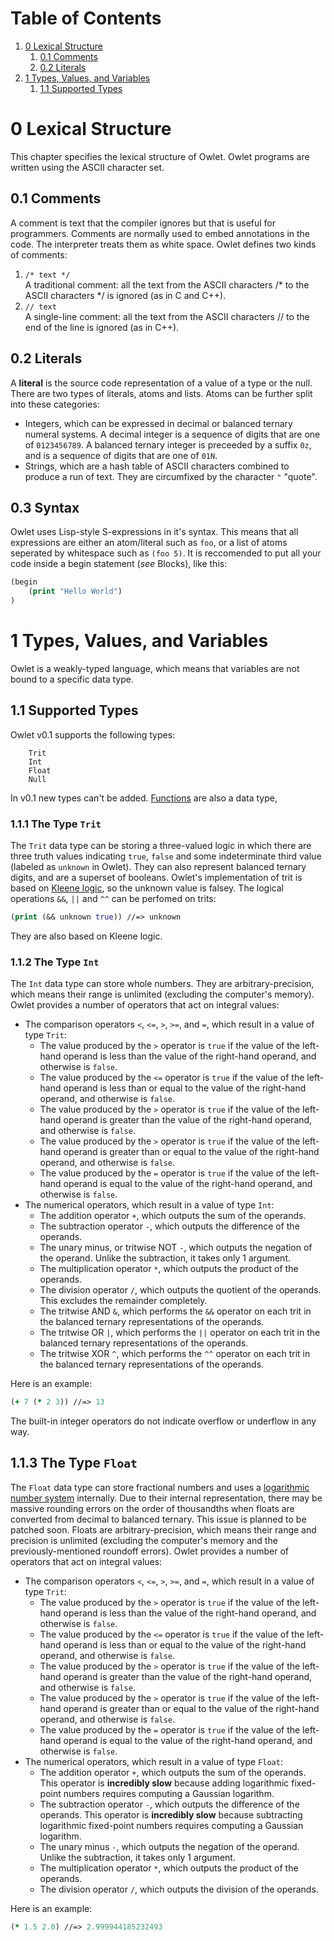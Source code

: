 # Table of Contents
1. [0 Lexical Structure](#0-lexical-structure)
    1. [0.1 Comments](#01-comments)
    1. [0.2 Literals](#02-literals)
1. [1 Types, Values, and Variables](#1-types-values-and-variables)
    1. [1.1 Supported Types](#11-supported-types)
# 0 Lexical Structure
This chapter specifies the lexical structure of Owlet. Owlet programs are written using the ASCII character set. 
## 0.1 Comments
A comment is text that the compiler ignores but that is useful for programmers. Comments are normally used to embed annotations in the code. The interpreter treats them as white space. Owlet defines two kinds of comments:
1. `/* text */ `<br />A traditional comment: all the text from the ASCII characters /* to the ASCII characters */ is ignored (as in C and C++).
2. `// text`<br />A single-line comment: all the text from the ASCII characters // to the end of the line is ignored (as in C++).

## 0.2 Literals
A **literal** is the source code representation of a value of a type or the null. There are two types of literals, atoms and lists. Atoms can be further split into these categories:
* Integers, which can be expressed in decimal or balanced ternary numeral systems. A decimal integer is a sequence of digits that are one of `0123456789`. A balanced ternary integer is preceeded by a suffix `0z`, and is a sequence of digits that are one of `01N`.
* Strings, which are a hash table of ASCII characters combined to produce a run of text. They are circumfixed by the character `"` "quote".

## 0.3 Syntax
Owlet uses Lisp-style S-expressions in it's syntax. This means that all expressions are either an atom/literal such as `foo`, or a list of atoms seperated by whitespace such as `(foo 5)`. It is reccomended to put all your code inside a begin statement (*see* Blocks), like this:
```clojure
(begin
    (print "Hello World")
)
```
# 1 Types, Values, and Variables
Owlet is a weakly-typed language, which means that variables are not bound to a specific data type. 

## 1.1 Supported Types
Owlet v0.1 supports the following types:
```
    Trit
    Int
    Float
    Null
```

In v0.1 new types can't be added. [Functions](#2-functions-and-functional-programming) are also a data type, 

### 1.1.1 The Type `Trit`
The `Trit` data type can be storing a three-valued logic in which there are three truth values indicating `true`, `false` and some indeterminate third value (labeled as `unknown` in Owlet). They can also represent balanced ternary digits, and are a superset of booleans. Owlet's implementation of trit is based on [Kleene logic](https://en.wikipedia.org/wiki/Three-valued_logic#Kleene_and_Priest_logics), so the unknown value is falsey. The logical operations `&&`, `||` and `^^` can be perfomed on trits:
```clojure
(print (&& unknown true)) //=> unknown
```

They are also based on Kleene logic.

### 1.1.2 The Type `Int`
The `Int` data type can store whole numbers. They are arbitrary-precision, which means their range is unlimited (excluding the computer's memory). Owlet provides a number of operators that act on integral values:
* The comparison operators `<`, `<=`, `>`, `>=`, and `=`, which result in a value of type `Trit`:
    * The value produced by the `>` operator is `true` if the value of the left-hand operand is less than the value of the right-hand operand, and otherwise is `false`. 
    * The value produced by the `<=` operator is `true` if the value of the left-hand operand is less than or equal to the value of the right-hand operand, and otherwise is `false`.
    *  The value produced by the `>` operator is `true` if the value of the left-hand operand is greater than the value of the right-hand operand, and otherwise is `false`.
    * The value produced by the `>` operator is `true` if the value of the left-hand operand is greater than or equal to the value of the right-hand operand, and otherwise is `false`.
    * The value produced by the `=` operator is `true` if the value of the left-hand operand is equal to the value of the right-hand operand, and otherwise is `false`.
* The numerical operators, which result in a value of type `Int`:
    * The addition operator `+`, which outputs the sum of the operands.
    * The subtraction operator `-`, which outputs the difference of the operands.
    * The unary minus, or tritwise NOT `-`, which outputs the negation of the operand. Unlike the subtraction, it takes only 1 argument.
    * The multiplication operator `*`, which outputs the product of the operands.
    * The division operator `/`, which outputs the quotient of the operands. This excludes the remainder completely.
    * The tritwise AND `&`, which performs the `&&` operator on each trit in the balanced ternary representations of the operands.
    * The tritwise OR `|`, which performs the `||` operator  on each trit in the balanced ternary representations of the operands.
    * The tritwise XOR `^`, which performs the `^^` operator on each trit in the balanced ternary representations of the operands.

Here is an example:
```clojure
(+ 7 (* 2 3)) //=> 13
```

The built-in integer operators do not indicate overflow or underflow in any way.

## 1.1.3 The Type `Float`
The `Float` data type can store fractional numbers and uses a [logarithmic number system](https://en.wikipedia.org/wiki/Logarithmic_number_system) internally. Due to their internal representation, there may be massive rounding errors on the order of thousandths when floats are converted from decimal to balanced ternary. This issue is planned to be patched soon. Floats are arbitrary-precision, which means their range and precision is unlimited (excluding the computer's memory and the previously-mentioned roundoff errors). Owlet provides a number of operators that act on integral values:
* The comparison operators `<`, `<=`, `>`, `>=`, and `=`, which result in a value of type `Trit`:
    * The value produced by the `>` operator is `true` if the value of the left-hand operand is less than the value of the right-hand operand, and otherwise is `false`. 
    * The value produced by the `<=` operator is `true` if the value of the left-hand operand is less than or equal to the value of the right-hand operand, and otherwise is `false`.
    *  The value produced by the `>` operator is `true` if the value of the left-hand operand is greater than the value of the right-hand operand, and otherwise is `false`.
    * The value produced by the `>` operator is `true` if the value of the left-hand operand is greater than or equal to the value of the right-hand operand, and otherwise is `false`.
    * The value produced by the `=` operator is `true` if the value of the left-hand operand is equal to the value of the right-hand operand, and otherwise is `false`.
* The numerical operators, which result in a value of type `Float`:
    * The addition operator `+`, which outputs the sum of the operands. This operator is **incredibly slow** because adding logarithmic fixed-point numbers requires computing a Gaussian logarithm.
    * The subtraction operator `-`, which outputs the difference of the operands. This operator is **incredibly slow** because subtracting logarithmic fixed-point numbers requires computing a Gaussian logarithm.
    * The unary minus `-`, which outputs the negation of the operand. Unlike the subtraction, it takes only 1 argument.
    * The multiplication operator `*`, which outputs the product of the operands.
    * The division operator `/`, which outputs the division of the operands.

Here is an example:
```clojure
(* 1.5 2.0) //=> 2.999944185232493
```
